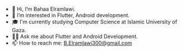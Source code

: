 - 👋 Hi, I’m Bahaa Elramlawi.
- 👀 I’m interested in Flutter, Android development.
- 🎓 I'm currently studying Computer Science at Islamic University of Gaza.
- 👨‍💻 Ask me about Flutter and Android Development.
- 📫 How to reach me: B.Elramlawi300@gmail.com

<!---
BahaaElramlawi/BahaaElramlawi is a ✨ special ✨ repository because its `README.md` (this file) appears on your GitHub profile.
You can click the Preview link to take a look at your changes.
--->

